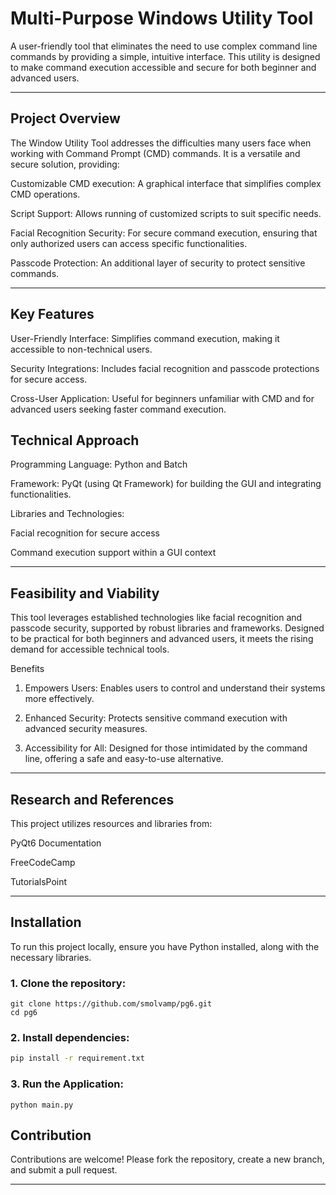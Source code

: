 # Multi-Purpose Windows Utility Tool

A user-friendly tool that eliminates the need to use complex command line commands by providing a simple, intuitive interface. This utility is designed to make command execution accessible and secure for both beginner and advanced users.

---

## Project Overview

The Window Utility Tool addresses the difficulties many users face when working with Command Prompt (CMD) commands. It is a versatile and secure solution, providing:

Customizable CMD execution: A graphical interface that simplifies complex CMD operations.

Script Support: Allows running of customized scripts to suit specific needs.

Facial Recognition Security: For secure command execution, ensuring that only authorized users can access specific functionalities.

Passcode Protection: An additional layer of security to protect sensitive commands.

---

## Key Features

User-Friendly Interface: Simplifies command execution, making it accessible to non-technical users.

Security Integrations: Includes facial recognition and passcode protections for secure access.

Cross-User Application: Useful for beginners unfamiliar with CMD and for advanced users seeking faster command execution.


## Technical Approach

Programming Language: Python and Batch

Framework: PyQt (using Qt Framework) for building the GUI and integrating functionalities.

Libraries and Technologies:

Facial recognition for secure access

Command execution support within a GUI context

---

## Feasibility and Viability

This tool leverages established technologies like facial recognition and passcode security, supported by robust libraries and frameworks. Designed to be practical for both beginners and advanced users, it meets the rising demand for accessible technical tools.

Benefits

1. Empowers Users: Enables users to control and understand their systems more effectively.


2. Enhanced Security: Protects sensitive command execution with advanced security measures.


3. Accessibility for All: Designed for those intimidated by the command line, offering a safe and easy-to-use alternative.

---

## Research and References

This project utilizes resources and libraries from:

PyQt6 Documentation

FreeCodeCamp

TutorialsPoint

---

## Installation

To run this project locally, ensure you have Python installed, along with the necessary libraries.

### 1. Clone the repository:
```
git clone https://github.com/smolvamp/pg6.git
cd pg6
```

### 2. Install dependencies:

``` bash
pip install -r requirement.txt
```


### 3. Run the Application:
```
python main.py
```


## Contribution

Contributions are welcome! Please fork the repository, create a new branch, and submit a pull request.


---

